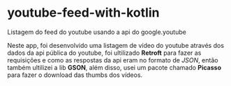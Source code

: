 # youtube-feed-with-kotlin

Listagem do feed do youtube usando a api do google.youtube

Neste app, foi desenvolvido uma listagem de vídeo do youtube através dos dados da api pública do youtube, foi ultilizado **Retroft** para 
fazer as requisições e como as respostas da api eram no formato de *JSON*, então também ultilizei a lib **GSON**, além disso, 
usei um pacote chamado **Picasso** para fazer o download das thumbs dos vídeos.
